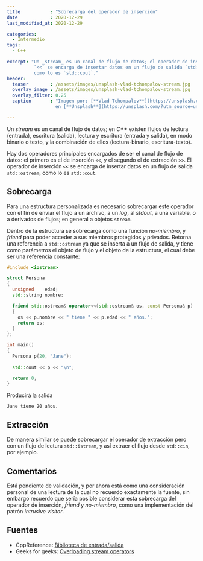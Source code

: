```yaml
---
title           : "Sobrecarga del operador de inserción"
date            : 2020-12-29
last_modified_at: 2020-12-29

categories:
  - Intermedio
tags:
  - C++

excerpt: "Un _stream_ es un canal de flujo de datos; el operador de inserción 
          `<<` se encarga de insertar datos en un flujo de salida `std::ostream`, 
          como lo es `std::cout`."
header:
  teaser        : /assets/images/unsplash-vlad-tchompalov-stream.jpg
  overlay_image : /assets/images/unsplash-vlad-tchompalov-stream.jpg
  overlay_filter: 0.25
  caption       : "Imagen por: [**Vlad Tchompalov**](https://unsplash.com/@tchompalov?utm_source=unsplash) 
                  en [**Unsplash**](https://unsplash.com/?utm_source=unsplash)"

---
```


Un _stream_ es un canal de flujo de datos; en _C++_ existen flujos de lectura 
(entrada), escritura (salida), lectura y escritura (entrada y salida), 
en modo binario o texto, y la combinación de ellos (lectura-binario, 
escritura-texto).

Hay dos operadores principales encargados de ser el canal de flujo de datos: el 
primero es el de inserción `<<`, y el segundo el de extracción `>>`. 
El operador de inserción `<<` se encarga de insertar datos en un flujo de salida 
`std::ostream`, como lo es `std::cout`.

## Sobrecarga 

Para una estructura personalizada es necesario sobrecargar este operador con el
fin de enviar el flujo a un archivo, a un _log_, al _stdout_, a una variable, 
o a derivados de flujos; en general a objetos `stream`.

Dentro de la estructura se sobrecarga como una función _no-miembro_, y _friend_
para poder acceder a sus miembros protegidos y privados. Retorna una referencia
a `std::ostream` ya que se inserta a un flujo de salida, y tiene como parámetros 
el objeto de flujo y el objeto de la estructura, el cual debe ser una referencia
constante:

```c++
#include <iostream>

struct Persona
{
  unsigned    edad;
  std::string nombre;

  friend std::ostream& operator<<(std::ostream& os, const Persona& p)
  {
    os << p.nombre << " tiene " << p.edad << " años.";
    return os;
  }
};

int main()
{
  Persona p{20, "Jane"};
  
  std::cout << p << "\n";

  return 0;
}
```

Producirá la salida

    Jane tiene 20 años.

## Extracción

De manera similar se puede sobrecargar el operador de extracción pero con un 
flujo de lectura `std::istream`, y así extraer el flujo desde `std::cin`, por ejemplo.

## Comentarios

Está pendiente de validación, y por ahora está como una consideración personal
de una lectura de la cual no recuerdo exactamente la fuente, sin embargo recuerdo
que sería posible considerar esta sobrecarga del operador de inserción, _friend_ y 
_no-miembro_, como una implementación del patrón _intrusive visitor_.

## Fuentes
- CppReference: [Biblioteca de entrada/salida](https://es.cppreference.com/w/cpp/io)
- Geeks for geeks: [Overloading stream operators](https://www.geeksforgeeks.org/overloading-stream-insertion-operators-c/)
